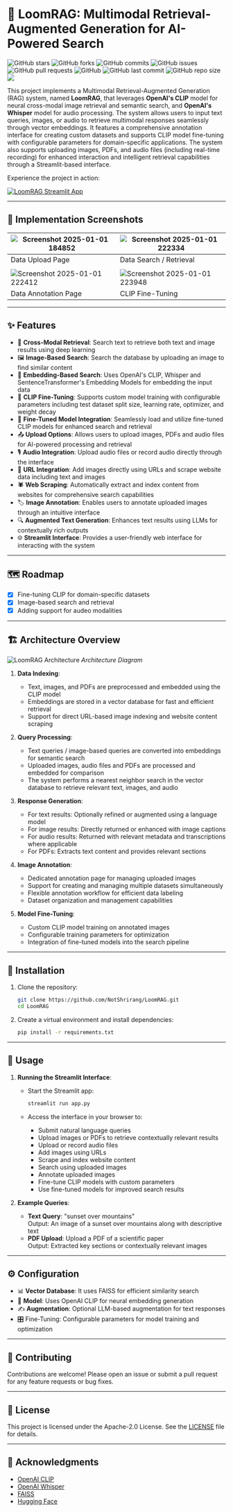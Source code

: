 # 🌟 LoomRAG: Multimodal Retrieval-Augmented Generation for AI-Powered Search

![GitHub stars](https://img.shields.io/github/stars/NotShrirang/LoomRAG?style=social)
![GitHub forks](https://img.shields.io/github/forks/NotShrirang/LoomRAG?style=social)
![GitHub commits](https://img.shields.io/github/commit-activity/t/NotShrirang/LoomRAG)
![GitHub issues](https://img.shields.io/github/issues/NotShrirang/LoomRAG)
![GitHub pull requests](https://img.shields.io/github/issues-pr/NotShrirang/LoomRAG)
![GitHub](https://img.shields.io/github/license/NotShrirang/LoomRAG)
![GitHub last commit](https://img.shields.io/github/last-commit/NotShrirang/LoomRAG)
![GitHub repo size](https://img.shields.io/github/repo-size/NotShrirang/LoomRAG)
<a href="https://huggingface.co/spaces/NotShrirang/LoomRAG"><img src="https://img.shields.io/badge/Streamlit%20App-red?style=flat-rounded-square&logo=streamlit&labelColor=white"/></a>

This project implements a Multimodal Retrieval-Augmented Generation (RAG) system, named **LoomRAG**, that leverages **OpenAI's CLIP** model for neural cross-modal image retrieval and semantic search, and **OpenAI's Whisper** model for audio processing. The system allows users to input text queries, images, or audio to retrieve multimodal responses seamlessly through vector embeddings. It features a comprehensive annotation interface for creating custom datasets and supports CLIP model fine-tuning with configurable parameters for domain-specific applications. The system also supports uploading images, PDFs, and audio files (including real-time recording) for enhanced interaction and intelligent retrieval capabilities through a Streamlit-based interface.

Experience the project in action:

[![LoomRAG Streamlit App](https://img.shields.io/badge/Streamlit%20App-red?style=for-the-badge&logo=streamlit&labelColor=white)](https://huggingface.co/spaces/NotShrirang/LoomRAG)

---

## 📸 Implementation Screenshots

| ![Screenshot 2025-01-01 184852](https://github.com/user-attachments/assets/ad79d0f0-d200-4a82-8c2f-0890a9fe8189) | ![Screenshot 2025-01-01 222334](https://github.com/user-attachments/assets/7307857d-a41f-4f60-8808-00d6db6e8e3e) |
| ---------------------------------------------------------------------------------------------------------------- | ---------------------------------------------------------------------------------------------------------------- |
| Data Upload Page                                                                                                 | Data Search / Retrieval                                                                                          |
|                                                                                                                  |                                                                                                                  |
| ![Screenshot 2025-01-01 222412](https://github.com/user-attachments/assets/e38273f4-426b-444d-80f0-501fa9563779) | ![Screenshot 2025-01-01 223948](https://github.com/user-attachments/assets/21724a92-ef79-44ae-83e6-25f8de29c45a) |
| Data Annotation Page                                                                                             | CLIP Fine-Tuning                                                                                                 |

---

## ✨ Features

- 🔄 **Cross-Modal Retrieval**: Search text to retrieve both text and image results using deep learning
- 🖼️ **Image-Based Search**: Search the database by uploading an image to find similar content
- 🧠 **Embedding-Based Search**: Uses OpenAI's CLIP, Whisper and SentenceTransformer's Embedding Models for embedding the input data
- 🎯 **CLIP Fine-Tuning**: Supports custom model training with configurable parameters including test dataset split size, learning rate, optimizer, and weight decay
- 🔨 **Fine-Tuned Model Integration**: Seamlessly load and utilize fine-tuned CLIP models for enhanced search and retrieval
- 📤 **Upload Options**: Allows users to upload images, PDFs and audio files for AI-powered processing and retrieval
- 🎙️ **Audio Integration**: Upload audio files or record audio directly through the interface
- 🔗 **URL Integration**: Add images directly using URLs and scrape website data including text and images
- 🕷️ **Web Scraping**: Automatically extract and index content from websites for comprehensive search capabilities
- 🏷️ **Image Annotation**: Enables users to annotate uploaded images through an intuitive interface
- 🔍 **Augmented Text Generation**: Enhances text results using LLMs for contextually rich outputs
- 🌐 **Streamlit Interface**: Provides a user-friendly web interface for interacting with the system

---

## 🗺️ Roadmap

- [x] Fine-tuning CLIP for domain-specific datasets
- [x] Image-based search and retrieval
- [x] Adding support for audeo modalities

---

## 🏗️ Architecture Overview

![LoomRAG Architecture](https://github.com/user-attachments/assets/dc2a2b8d-801e-42dc-8b07-089a8f8b5641)
*Architecture Diagram*

1. **Data Indexing**:

   - Text, images, and PDFs are preprocessed and embedded using the CLIP model
   - Embeddings are stored in a vector database for fast and efficient retrieval
   - Support for direct URL-based image indexing and website content scraping

2. **Query Processing**:

   - Text queries / image-based queries are converted into embeddings for semantic search
   - Uploaded images, audio files and PDFs are processed and embedded for comparison
   - The system performs a nearest neighbor search in the vector database to retrieve relevant text, images, and audio

3. **Response Generation**:

   - For text results: Optionally refined or augmented using a language model
   - For image results: Directly returned or enhanced with image captions
   - For audio results: Returned with relevant metadata and transcriptions where applicable
   - For PDFs: Extracts text content and provides relevant sections

4. **Image Annotation**:

   - Dedicated annotation page for managing uploaded images
   - Support for creating and managing multiple datasets simultaneously
   - Flexible annotation workflow for efficient data labeling
   - Dataset organization and management capabilities

5. **Model Fine-Tuning**:
   - Custom CLIP model training on annotated images
   - Configurable training parameters for optimization
   - Integration of fine-tuned models into the search pipeline

---

## 🚀 Installation

1. Clone the repository:

   ```bash
   git clone https://github.com/NotShrirang/LoomRAG.git
   cd LoomRAG
   ```

2. Create a virtual environment and install dependencies:
   ```bash
   pip install -r requirements.txt
   ```

---

## 📖 Usage

1. **Running the Streamlit Interface**:

   - Start the Streamlit app:

     ```bash
     streamlit run app.py
     ```

   - Access the interface in your browser to:
     - Submit natural language queries
     - Upload images or PDFs to retrieve contextually relevant results
     - Upload or record audio files
     - Add images using URLs
     - Scrape and index website content
     - Search using uploaded images
     - Annotate uploaded images
     - Fine-tune CLIP models with custom parameters
     - Use fine-tuned models for improved search results

2. **Example Queries**:
   - **Text Query**: "sunset over mountains"  
     Output: An image of a sunset over mountains along with descriptive text
   - **PDF Upload**: Upload a PDF of a scientific paper  
     Output: Extracted key sections or contextually relevant images

---

## ⚙️ Configuration

- 📊 **Vector Database**: It uses FAISS for efficient similarity search
- 🤖 **Model**: Uses OpenAI CLIP for neural embedding generation
- ✍️ **Augmentation**: Optional LLM-based augmentation for text responses
- 🎛️ Fine-Tuning: Configurable parameters for model training and optimization

---

## 🤝 Contributing

Contributions are welcome! Please open an issue or submit a pull request for any feature requests or bug fixes.

---

## 📄 License

This project is licensed under the Apache-2.0 License. See the [LICENSE](LICENSE) file for details.

---

## 🙏 Acknowledgments

- [OpenAI CLIP](https://openai.com/research/clip)
- [OpenAI Whisper](https://github.com/openai/whisper)
- [FAISS](https://github.com/facebookresearch/faiss)
- [Hugging Face](https://huggingface.co/)
